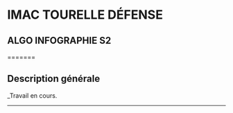 # IMAC TOURELLE DÉFENSE
##  ALGO INFOGRAPHIE S2
=======

## Description générale

_Travail en cours.

---
